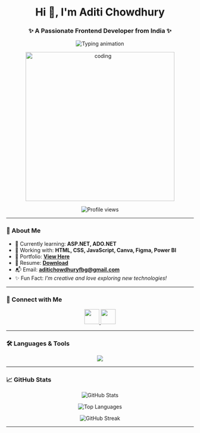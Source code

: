 <h1 align="center">Hi 👋, I'm Aditi Chowdhury</h1>
<h3 align="center">✨ A Passionate Frontend Developer from India ✨</h3>

<p align="center">
  <img src="https://readme-typing-svg.demolab.com?font=Fira+Code&size=22&pause=1000&color=F75C7E&center=true&vCenter=true&width=500&lines=Frontend+Developer;Tech+Enthusiast;Creative+Problem+Solver;Always+Learning+🚀" alt="Typing animation" />
</p>

<p align="center">
  <img src="https://mir-s3-cdn-cf.behance.net/project_modules/disp/601014116770475.6068beff4640a.gif" alt="coding" width="400"/>
</p>

<p align="center">
  <img src="https://komarev.com/ghpvc/?username=aditichowdhury16&label=Profile%20views&color=0e75b6&style=flat" alt="Profile views" />
</p>

---

### 🧠 About Me

- 🌱 Currently learning: **ASP.NET, ADO.NET**
- 💼 Working with: **HTML, CSS, JavaScript, Canva, Figma, Power BI**
- 🔗 Portfolio: [**View Here**](https://githubbox.com/AditiChowdhury16/Portfolio)
- 📄 Resume: [**Download**](https://drive.google.com/file/d/1AGLZFiQYgba1cqE7CuFPnQSav9BevfBg/view?usp=sharing)
- 📬 Email: **aditichowdhuryfbg@gmail.com**
- ✨ Fun Fact: *I'm creative and love exploring new technologies!*

---

### 🤝 Connect with Me

<p align="center">
  <a href="https://linkedin.com/in/aditi-chowdhury1612" target="_blank">
    <img src="https://skillicons.dev/icons?i=linkedin" height="40"/>
  </a>
  <a href="https://www.leetcode.com/adi_tii_16" target="_blank">
    <img src="https://skillicons.dev/icons?i=leetcode" height="40"/>
  </a>
</p>

---

### 🛠️ Languages & Tools

<p align="center">
  <img src="https://skillicons.dev/icons?i=html,css,js,figma,canva,bootstrap,java,c,cpp,csharp,dotnet,mysql,postman,aws,gcp,mssql" />
</p>

---

### 📈 GitHub Stats

<p align="center">
  <img src="https://github-readme-stats.vercel.app/api?username=aditichowdhury16&show_icons=true&theme=radical" alt="GitHub Stats" />
</p>

<p align="center">
  <img src="https://github-readme-stats.vercel.app/api/top-langs/?username=aditichowdhury16&layout=compact&theme=radical" alt="Top Languages" />
</p>

<p align="center">
  <img src="https://github-readme-streak-stats.herokuapp.com/?user=aditichowdhury16&theme=radical" alt="GitHub Streak" />
</p>

---
